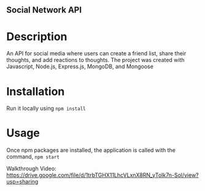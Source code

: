 ## Social Network API

# Description

An API for social media where users can create a friend list, share their thoughts, and add reactions to thoughts. The project was created with Javascript, Node.js, Express.js, MongoDB, and Mongoose

# Installation

Run it locally using `npm install`

# Usage

Once npm packages are installed, the application is called with the command,  `npm start`

Walkthrough Video: https://drive.google.com/file/d/1trbTGHX11LhcVLxnX8RN_yToIk7n-Sol/view?usp=sharing